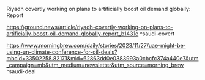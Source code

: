 Riyadh covertly working on plans to artificially boost oil demand globally: Report

https://ground.news/article/riyadh-covertly-working-on-plans-to-artificially-boost-oil-demand-globally-report_b1431e ^saudi-covert

https://www.morningbrew.com/daily/stories/2023/11/27/uae-might-be-using-un-climate-conference-for-oil-deals?mbcid=33502258.82171&mid=62863dd0e0383993a0cbcfc374a440e7&utm_campaign=mb&utm_medium=newsletter&utm_source=morning_brew ^saudi-deal